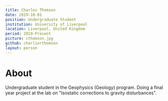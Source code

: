 ```yaml
---
title: Charles Thomson
date: 2019-10-01
position: Undergraduate Student
institution: University of Liverpool
location: Liverpool, United Kingdom
period: 2019-Present
picture: cthomson.jpg
github: charlierthomson
layout: person
---
```


# About

Undergraduate student in the Geophysics (Geology) program.
Doing a final year project at the lab on
"Isostatic corrections to gravity disturbances".
